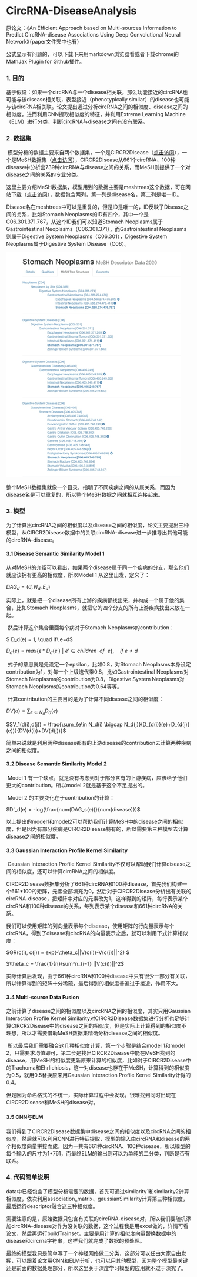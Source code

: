 <script type="text/javascript" src="http://cdn.mathjax.org/mathjax/latest/MathJax.js?config=default"></script>  

# CircRNA-DiseaseAnalysis

原论文：《An Efficient Approach based on Multi-sources Information to Predict CircRNA-disease Associations Using Deep Convolutional Neural Network》（paper文件夹中也有）

公式显示有问题的，可以下载下来用markdown浏览器看或者下载chrome的MathJax Plugin for Github插件。

### 1. 目的

​		基于假设：如果一个circRNA与一个disease相关联，那么功能接近的circRNA也可能与该disease相关联，表型接近（phenotypically similar）的disease也可能与该circRNA相关联。论文提出通过分析circRNA之间的相似度、disease之间的相似度，进而利用CNN提取相似度的特征，并利用Extreme Learning Machine（ELM）进行分类，判断circRNA与disease之间有没有联系。

### 2. 数据集

​		模型分析的数据主要来自两个数据集，一个是CIRCR2Disease（[点击访问](http://bioinfo.snnu.edu.cn/CircR2Disease/)），一个是MeSH数据集（[点击访问](https://www.nlm.nih.gov/)），CIRCR2Disease从661个circRNA、100种disease中分析出739种circRNA与disease之间的关系，而MeSH则提供了一个对disease之间的关系的专业分类。

​		这里主要介绍MeSH数据集，模型用到的数据主要是meshtrees这个数据，可在网站下载（[点击访问](https://www.nlm.nih.gov/databases/download/mesh.html)），数据包含两列，第一列是disease名，第二列是唯一ID。

​		Disease名在meshtrees中可以是重复的，但是ID是唯一的，ID反映了Disease之间的关系，比如Stomach Neoplasms的ID有四个，其中一个是C06.301.371.767，从这个ID我们可以知道Stomach Neoplasms属于Gastrointestinal Neoplasms（C06.301.371），而Gastrointestinal Neoplasms则属于Digestive System Neoplasms（C06.301），Digestive System Neoplasms属于Digestive System Disease（C06）。

![pic](./pic.png)

​		整个MeSH数据集就像一个目录，指明了不同疾病之间的从属关系，而因为disease名是可以重复的，所以整个MeSH数据之间就相互连接起来。

### 3. 模型

​		为了计算出circRNA之间的相似度以及disease之间的相似度，论文主要提出三种模型，从CIRCR2Disease数据中的关联circRNA-disease进一步推导出其他可能的circRNA-disease。

#### 3.1 Disease Semantic Similarity Model 1

​		从对MeSH的介绍可以看出，如果两个disease属于同一个疾病的分支，那么他们就应该拥有更高的相似度，所以Model 1 从这里出发，定义了：

$DAG_d = (d, N_d, E_d)$

​		实际上，就是把一个disease所有上游的疾病都找出来，并构成一个属于他的集合，比如Stomach Neoplasms，就把它的四个分支的所有上游疾病找出来放在一起。

​		然后计算这个集合里面每个病对于Stomach Neoplasms的contribution：

$ D_d(e) = 1, \quad if\  e=d$

$D_d(e) = max\{\epsilon * D_d(e') \ | \ e' \in children \ \ of \  \ e \}, \quad if \ e \neq d$

​		式子的意思就是先设定一个epsilon，比如0.8，对Stomach Neoplasms本身设定contribution为1，对每一个上级迭代乘0.8，比如Gastrointestinal Neoplasms对Stomach Neoplasms的contribution为0.8，Digestive System Neoplasms对Stomach Neoplasms的contribution为0.64等等。

​		计算contribution的主要目的是为了计算不同disease之间的相似度：

$DV(d) = \sum_{e\in N_d} D_d(e)$

$SV_1(d(i),d(j)) = \frac{\sum_{e\in N_d(i) \bigcap N_d(j)}(D_{d(i)}(e)+D_{d(j)}(e))}{DV(d(i))+DV(d(j))}$

​		简单来说就是利用两种disease都有的上游disease的contribution去计算两种疾病之间的相似度。

#### 3.2 Disease Semantic Similarity Model 2

​		Model 1 有一个缺点，就是没有考虑到对于部分含有的上游疾病，应该给予他们更大的contribution。所以model 2就是基于这个不足提出的。

​		Model 2 的主要变化在于contribution的计算：

$D'_d(e) = -log(\frac{num(DAG_s(e))}{num(disease)})$

​		以上提出的model1和model2可以帮助我们计算MeSH中的disease之间的相似度，但是因为有部分疾病是CIRCR2Disease特有的，所以需要第三种模型去计算disease之间的相似度。

#### 3.3 Gaussian Interaction Profile Kernel Similarity

​		Gaussian Interaction Profile Kernel Similarity不仅可以帮助我们计算disease之间的相似度，还可以计算circRNA之间的相似度。

​		CIRCR2Disease数据集分析了661种circRNA和100种disease，首先我们构建一个661*100的矩阵，元素全部填充为0，然后对于CIRCR2Disease分析出有关联的circRNA-disease，把矩阵中对应的元素改为1，这样得到的矩阵，每行表示某个circRNA和100种disease的关系，每列表示某个disease和661种circRNA的关系。

​		我们可以使用矩阵的列向量表示每个disease，使用矩阵的行向量表示每个circRNA，得到了disease和circRNA的向量表示之后，就可以利用下式计算相似度：

$GR(c(i), c(j)) = exp(-\theta_c||V(c(i))-V(c(j))||^2) $

$\theta_c = \frac{1}{n}\sum^n_{i=1} ||V(c(i))||^2$

​		实际计算后发现，由于661种circRNA和100种disease中只有很少一部分有关联，所以计算得到的矩阵十分稀疏，最后得到的相似度普遍过于接近，作用不大。

#### 3.4 Multi-source Data Fusion

​		之前计算了disease之间的相似度以及circRNA之间的相似度，其实只用Gaussian Interaction Profile Kernel Similarity对CIRCR2Disease数据集进行分析也足够计算CIRCR2Disease中的disease之间的相似度，但是实际上计算得到的相似度不理想，所以才需要借助MeSH数据集精确分析disease之间的相似度。

​		所以最后我们需要融合这几种相似度计算，第一个步骤是结合model 1和model 2，只需要求均值即可，第二步是找出CIRCR2Disease中能在MeSH找到的disease，用MeSH的相似度更新原来计算的相似度，比如对于CIRCR2Disease中的Trachoma和Ehrlichiosis，这一对disease也存在于MeSH，计算得到的相似度为0.5，就用0.5替换原来用Gaussian Interaction Profile Kernel Similarity计得的0.4。

​		但是因为命名格式的不统一，实际计算过程中会发现，很难找到同时出现在CIRCR2Disease和MeSH的disease对。

#### 3.5 CNN与ELM

​		我们得到了CIRCR2Disease数据集中disease之间的相似度以及circRNA之间的相似度，然后就可以利用CNN进行特征提取，模型的输入由circRNA和disease的两个相似度向量拼接而成，因为一共有661种circRNA、100种disease，所以模型的每个输入的尺寸为1*761，而最终ELM的输出则可以为单纯的二分类，判断是否有联系。

### 4. 代码简单说明

​		data中已经包含了模型分析需要的数据，首先可通过similarity1和similarity2计算相似度，依次利用association_matrix、gaussianSimilarity计算第三种相似度，最后运行descriptor融合这三种相似度。

​		需要注意的是，原始数据只包含有关联的circRNA-disease对，所以我们要随机添加circRNA-disease对作为没关联的数据，这个过程我是用excel做的，详情可看论文，然后再运行buildTrainset，主要是用计算的相似度向量替换数据中的disease和circrna字符串，这样我们就完成了数据的预处理。

​		最终的模型我只是简单写了一个神经网络做二分类，这部分可以任由大家自由发挥，可以跟着论文用CNN和ELM分析，也可以用其他模型，因为整个模型最关键还是前面的数据处理部分，所以这里关于深度学习模型的应用就不过于深究了。
